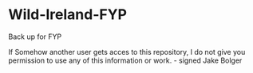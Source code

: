 # Wild-Ireland-FYP
Back up for FYP

If Somehow another user gets acces to this repository, I do not give you permission to use any of this information or work. - signed Jake Bolger
